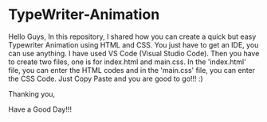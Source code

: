 # TypeWriter-Animation
Hello Guys, In this repository, I shared how you can create a quick but easy Typewriter Animation using HTML and CSS.
You just have to get an IDE, you can use anything. I have used VS Code (Visual Studio Code).
Then you have to create two files, one is for index.html and main.css. In the 'index.html' file, you can enter the HTML codes and in the 'main.css' file, you can enter the CSS Code.
Just Copy Paste and you are good to go!!! :)

Thanking you,

Have a Good Day!!!
